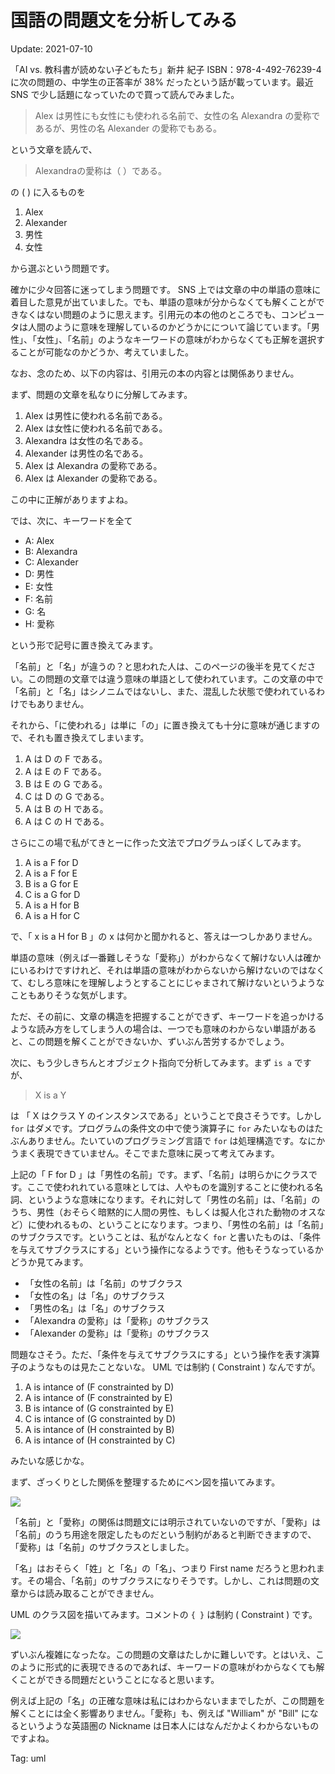 # 国語の問題文を分析してみる

Update: 2021-07-10

「AI vs. 教科書が読めない子どもたち」新井 紀子 ISBN：978-4-492-76239-4
に次の問題の、中学生の正答率が 38% だったという話が載っています。最近 SNS で少し話題になっていたので買って読んでみました。

> Alex は男性にも女性にも使われる名前で、女性の名 Alexandra の愛称であるが、男性の名 Alexander の愛称でもある。

という文章を読んで、

> Alexandraの愛称は（ ）である。

の ( ) に入るものを

1. Alex
2. Alexander
3. 男性
4. 女性

から選ぶという問題です。

確かに少々回答に迷ってしまう問題です。
SNS 上では文章の中の単語の意味に着目した意見が出ていました。でも、単語の意味が分からなくても解くことができなくはない問題のように思えます。引用元の本の他のところでも、コンピュータは人間のように意味を理解しているのかどうかにについて論じています。「男性」、「女性」、「名前」のようなキーワードの意味がわからなくても正解を選択することが可能なのかどうか、考えていました。

なお、念のため、以下の内容は、引用元の本の内容とは関係ありません。

まず、問題の文章を私なりに分解してみます。

1. Alex は男性に使われる名前である。
2. Alex は女性に使われる名前である。
3. Alexandra は女性の名である。
4. Alexander は男性の名である。
5. Alex は Alexandra の愛称である。
6. Alex は Alexander の愛称である。

この中に正解がありますよね。

では、次に、キーワードを全て

- A: Alex
- B: Alexandra
- C: Alexander
- D: 男性
- E: 女性
- F: 名前
- G: 名
- H: 愛称

という形で記号に置き換えてみます。

「名前」と「名」が違うの？と思われた人は、このページの後半を見てください。この問題の文章では違う意味の単語として使われています。この文章の中で「名前」と「名」はシノニムではないし、また、混乱した状態で使われているわけでもありません。

それから、「に使われる」は単に「の」に置き換えても十分に意味が通じますので、それも置き換えてしまいます。

1. A は D の F である。
2. A は E の F である。
3. B は E の G である。
4. C は D の G である。
5. A は B の H である。
6. A は C の H である。

さらにこの場で私がてきとーに作った文法でプログラムっぽくしてみます。

1. A is a F for D
2. A is a F for E
3. B is a G for E
4. C is a G for D
5. A is a H for B
6. A is a H for C

で、「 x is a H for B 」の x は何かと聞かれると、答えは一つしかありません。

単語の意味（例えば一番難しそうな「愛称」）がわからなくて解けない人は確かにいるわけですけれど、それは単語の意味がわからないから解けないのではなくて、むしろ意味にを理解しようとすることにじゃまされて解けないというようなこともありそうな気がします。

ただ、その前に、文章の構造を把握することができず、キーワードを追っかけるような読み方をしてしまう人の場合は、一つでも意味のわからない単語があると、この問題を解くことができないか、ずいぶん苦労するかでしょう。

次に、もう少しきちんとオブジェクト指向で分析してみます。まず `is a` ですが、

> X is a Y

は 「 X はクラス Y のインスタンスである」ということで良さそうです。しかし `for` はダメです。プログラムの条件文の中で使う演算子に `for` みたいなものはたぶんありません。たいていのプログラミング言語で `for` は処理構造です。なにかうまく表現できていません。そこでまた意味に戻って考えてみます。

上記の「 F for D 」は「男性の名前」です。まず、「名前」は明らかにクラスです。ここで使われれている意味としては、人やものを識別することに使われる名詞、というような意味になります。それに対して「男性の名前」は、「名前」のうち、男性（おそらく暗黙的に人間の男性、もしくは擬人化された動物のオスなど）に使われるもの、ということになります。つまり、「男性の名前」は「名前」のサブクラスです。ということは、私がなんとなく `for` と書いたものは、「条件を与えてサブクラスにする」という操作になるようです。他もそうなっているかどうか見てみます。

- 「女性の名前」は「名前」のサブクラス
- 「女性の名」は「名」のサブクラス
- 「男性の名」は「名」のサブクラス
- 「Alexandra の愛称」は「愛称」のサブクラス
- 「Alexander の愛称」は「愛称」のサブクラス

問題なさそう。ただ、「条件を与えてサブクラスにする」という操作を表す演算子のようなものは見たことないな。 UML では制約 ( Constraint ) なんですが。

1. A is intance of (F constrainted by D)
2. A is intance of (F constrainted by E)
3. B is intance of (G constrainted by E)
4. C is intance of (G constrainted by D)
5. A is intance of (H constrainted by B)
6. A is intance of (H constrainted by C)

みたいな感じかな。

まず、ざっくりとした関係を整理するためにベン図を描いてみます。

![](20210710parsing_1.png)

「名前」と「愛称」の関係は問題文には明示されていないのですが、「愛称」は「名前」のうち用途を限定したものだという制約があると判断できますので、「愛称」は「名前」のサブクラスとしました。

「名」はおそらく「姓」と「名」の「名」、つまり First name だろうと思われます。その場合、「名前」のサブクラスになりそうです。しかし、これは問題の文章からは読み取ることができません。

UML のクラス図を描いてみます。コメントの `{ }` は制約 ( Constraint ) です。

![](20210710parsing_2.png)

ずいぶん複雑になったな。この問題の文章はたしかに難しいです。とはいえ、このように形式的に表現できるのであれば、キーワードの意味がわからなくても解くことができる問題だということになると思います。

例えば上記の「名」の正確な意味は私にはわからないままでしたが、この問題を解くことには全く影響ありません。「愛称」も、例えば "William" が "Bill" になるというような英語圏の Nickname は日本人にはなんだかよくわからないものですよね。

Tag: uml
